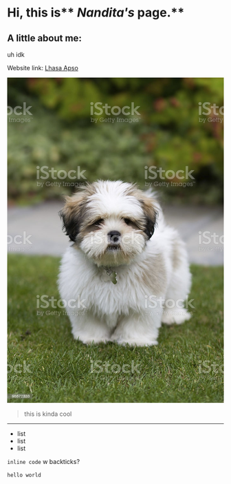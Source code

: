 # Hi, this is** *Nandita's* page.**
## A little about me:
uh idk

Website link: [Lhasa Apso](https://en.wikipedia.org/wiki/Lhasa_Apso)

![Image](https://github.com/sos-nandita/cse15l-lab-reports/blob/main/lhasa%20test%20imafe.jpg)

> this is kinda cool

---

* list
* list
* list

`inline code` w backticks?

```
hello world
```
